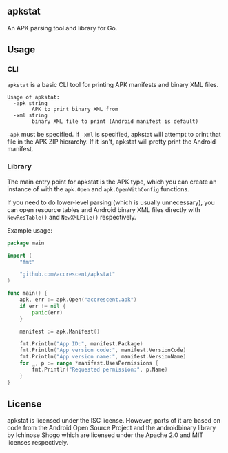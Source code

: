 ## apkstat

An APK parsing tool and library for Go.

## Usage

### CLI

`apkstat` is a basic CLI tool for printing APK manifests and binary XML files.

```
Usage of apkstat:
  -apk string
        APK to print binary XML from
  -xml string
        binary XML file to print (Android manifest is default)
```

`-apk` must be specified. If `-xml` is specified, apkstat will attempt to print
that file in the APK ZIP hierarchy. If it isn't, apkstat will pretty print the
Android manifest.

### Library

The main entry point for apkstat is the APK type, which you can create an
instance of with the `apk.Open` and `apk.OpenWithConfig` functions.

If you need to do lower-level parsing (which is usually unnecessary), you can
open resource tables and Android binary XML files directly with `NewResTable()`
and `NewXMLFile()` respectively.

Example usage:

```go
package main

import (
	"fmt"

	"github.com/accrescent/apkstat"
)

func main() {
	apk, err := apk.Open("accrescent.apk")
	if err != nil {
		panic(err)
	}

	manifest := apk.Manifest()

	fmt.Println("App ID:", manifest.Package)
	fmt.Println("App version code:", manifest.VersionCode)
	fmt.Println("App version name:", manifest.VersionName)
	for _, p := range *manifest.UsesPermissions {
		fmt.Println("Requested permission:", p.Name)
	}
}
```

## License

apkstat is licensed under the ISC license. However, parts of it are based on
code from the Android Open Source Project and the androidbinary library by
Ichinose Shogo which are licensed under the Apache 2.0 and MIT licenses
respectively.

